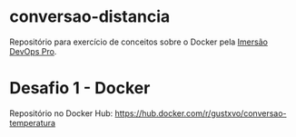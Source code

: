# conversao-distancia

Repositório para exercício de conceitos sobre o Docker pela [Imersão DevOps Pro](https://curso.devopspro.com.br/devops-pro/).

# Desafio 1 - Docker

Repositório no Docker Hub: https://hub.docker.com/r/gustxvo/conversao-temperatura